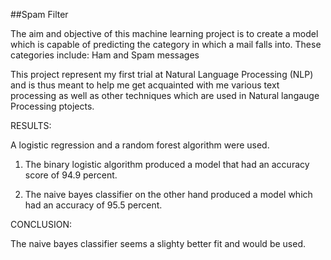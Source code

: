 ##Spam Filter

The aim and objective of this machine learning project is to create a model which is capable of predicting the category in which a mail falls into.
These categories include:
Ham and Spam messages

This project represent my first trial at Natural Language Processing (NLP) and is thus meant to help me get acquainted with me various text processing as well as other techniques which are used in Natural langauge Processing ptojects.

RESULTS:

A logistic regression and a random forest algorithm were used.

1. The binary logistic algorithm produced a model that had an accuracy score of
   94.9 percent.  

2. The naive bayes classifier on the other hand produced a model which had an 
   accuracy of 95.5 percent. 
   
CONCLUSION:

The naive bayes classifier seems a slighty better fit and would be used. 
